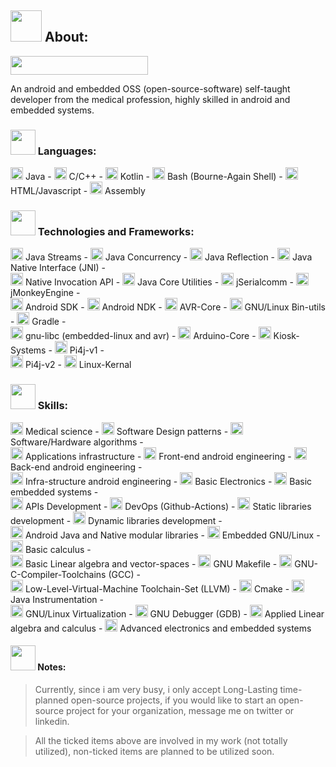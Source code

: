 ## <img src="https://user-images.githubusercontent.com/60224159/202692478-bbf0d6d1-3eb6-405b-aa50-96a2dc0f6e23.svg" width=50 height=50></img> About: 
<a href="https://www.ncbi.nlm.nih.gov/myncbi/pavl.g.1/bibliography/public/"> <img src="https://user-images.githubusercontent.com/60224159/224149444-eb6fd781-433a-48bf-a426-2992f6061ae1.png" width=220 height=30 /> </a> 

An android and embedded OSS (open-source-software) self-taught developer from the medical profession, highly skilled in android and embedded systems.

### <img src="https://user-images.githubusercontent.com/60224159/202689902-ca1164de-930f-43b8-8517-35c9c5751d06.svg" width=40 height=40></img> Languages: 
<img src="https://user-images.githubusercontent.com/60224159/203134464-84e68cbd-4f7a-463b-9095-3627fe4ef233.svg" name="checked" width=20 height=20></img> Java -
<img src="https://user-images.githubusercontent.com/60224159/203134464-84e68cbd-4f7a-463b-9095-3627fe4ef233.svg" name="checked" width=20 height=20></img> C/C++ -
<img src="https://user-images.githubusercontent.com/60224159/203134464-84e68cbd-4f7a-463b-9095-3627fe4ef233.svg" name="checked" width=20 height=20></img> Kotlin -
<img src="https://user-images.githubusercontent.com/60224159/203134464-84e68cbd-4f7a-463b-9095-3627fe4ef233.svg" name="checked" width=20 height=20></img> Bash (Bourne-Again Shell) - 
<img src="https://user-images.githubusercontent.com/60224159/203134210-b4304316-c9af-4d89-a795-728ee2e1e2fb.svg" name="unchecked" width=20 height=20></img> HTML/Javascript - 
<img src="https://user-images.githubusercontent.com/60224159/203134210-b4304316-c9af-4d89-a795-728ee2e1e2fb.svg" name="unchecked" width=20 height=20></img> Assembly

### <img src="https://user-images.githubusercontent.com/60224159/202691115-3eb08563-3d7b-417f-a02c-9e2b7f2ed01b.svg" width=40 height=40></img> Technologies and Frameworks: 
<img src="https://user-images.githubusercontent.com/60224159/203134464-84e68cbd-4f7a-463b-9095-3627fe4ef233.svg" name="checked" width=20 height=20></img> Java Streams -
<img src="https://user-images.githubusercontent.com/60224159/203134464-84e68cbd-4f7a-463b-9095-3627fe4ef233.svg" name="checked" width=20 height=20></img> Java Concurrency -
<img src="https://user-images.githubusercontent.com/60224159/203134464-84e68cbd-4f7a-463b-9095-3627fe4ef233.svg" name="checked" width=20 height=20></img> Java Reflection -
<img src="https://user-images.githubusercontent.com/60224159/203134464-84e68cbd-4f7a-463b-9095-3627fe4ef233.svg" name="checked" width=20 height=20></img> Java Native Interface (JNI) -
<br/>
<img src="https://user-images.githubusercontent.com/60224159/203134464-84e68cbd-4f7a-463b-9095-3627fe4ef233.svg" name="checked" width=20 height=20></img> Native Invocation API -
<img src="https://user-images.githubusercontent.com/60224159/203134464-84e68cbd-4f7a-463b-9095-3627fe4ef233.svg" name="checked" width=20 height=20></img> Java Core Utilities -
<img src="https://user-images.githubusercontent.com/60224159/203134464-84e68cbd-4f7a-463b-9095-3627fe4ef233.svg" name="checked" width=20 height=20></img> jSerialcomm -
<img src="https://user-images.githubusercontent.com/60224159/203134464-84e68cbd-4f7a-463b-9095-3627fe4ef233.svg" name="checked" width=20 height=20></img> jMonkeyEngine -
<br/>
<img src="https://user-images.githubusercontent.com/60224159/203134464-84e68cbd-4f7a-463b-9095-3627fe4ef233.svg" name="checked" width=20 height=20></img> Android SDK -
<img src="https://user-images.githubusercontent.com/60224159/203134464-84e68cbd-4f7a-463b-9095-3627fe4ef233.svg" name="checked" width=20 height=20></img> Android NDK -
<img src="https://user-images.githubusercontent.com/60224159/203134464-84e68cbd-4f7a-463b-9095-3627fe4ef233.svg" name="checked" width=20 height=20></img> AVR-Core -
<img src="https://user-images.githubusercontent.com/60224159/203134464-84e68cbd-4f7a-463b-9095-3627fe4ef233.svg" name="checked" width=20 height=20></img> GNU/Linux Bin-utils -
<img src="https://user-images.githubusercontent.com/60224159/203134464-84e68cbd-4f7a-463b-9095-3627fe4ef233.svg" name="checked" width=20 height=20></img> Gradle -
<br/>
<img src="https://user-images.githubusercontent.com/60224159/203134464-84e68cbd-4f7a-463b-9095-3627fe4ef233.svg" name="checked" width=20 height=20></img> gnu-libc (embedded-linux and avr) -
<img src="https://user-images.githubusercontent.com/60224159/203134464-84e68cbd-4f7a-463b-9095-3627fe4ef233.svg" name="checked" width=20 height=20></img> Arduino-Core -
<img src="https://user-images.githubusercontent.com/60224159/203134464-84e68cbd-4f7a-463b-9095-3627fe4ef233.svg" name="checked" width=20 height=20></img> Kiosk-Systems -
<img src="https://user-images.githubusercontent.com/60224159/203134464-84e68cbd-4f7a-463b-9095-3627fe4ef233.svg" name="checked" width=20 height=20></img> Pi4j-v1 -
<br/>
<img src="https://user-images.githubusercontent.com/60224159/203134210-b4304316-c9af-4d89-a795-728ee2e1e2fb.svg" name="unchecked" width=20 height=20></img> Pi4j-v2 -
<img src="https://user-images.githubusercontent.com/60224159/203134210-b4304316-c9af-4d89-a795-728ee2e1e2fb.svg" name="unchecked" width=20 height=20></img> Linux-Kernal

### <img src="https://user-images.githubusercontent.com/60224159/202691386-fbe87724-ed6b-4736-8d57-8705b67c24f1.svg" width=40 height=40></img> Skills: 
<img src="https://user-images.githubusercontent.com/60224159/203134464-84e68cbd-4f7a-463b-9095-3627fe4ef233.svg" name="checked" width=20 height=20></img> Medical science -
<img src="https://user-images.githubusercontent.com/60224159/203134464-84e68cbd-4f7a-463b-9095-3627fe4ef233.svg" name="checked" width=20 height=20></img> Software Design patterns -
<img src="https://user-images.githubusercontent.com/60224159/203134464-84e68cbd-4f7a-463b-9095-3627fe4ef233.svg" name="checked" width=20 height=20></img> Software/Hardware algorithms -
<br/>
<img src="https://user-images.githubusercontent.com/60224159/203134464-84e68cbd-4f7a-463b-9095-3627fe4ef233.svg" name="checked" width=20 height=20></img> Applications infrastructure -
<img src="https://user-images.githubusercontent.com/60224159/203134464-84e68cbd-4f7a-463b-9095-3627fe4ef233.svg" name="checked" width=20 height=20></img> Front-end android engineering -
<img src="https://user-images.githubusercontent.com/60224159/203134464-84e68cbd-4f7a-463b-9095-3627fe4ef233.svg" name="checked" width=20 height=20></img> Back-end android engineering -
<br/>
<img src="https://user-images.githubusercontent.com/60224159/203134464-84e68cbd-4f7a-463b-9095-3627fe4ef233.svg" name="checked" width=20 height=20></img> Infra-structure android engineering -
<img src="https://user-images.githubusercontent.com/60224159/203134464-84e68cbd-4f7a-463b-9095-3627fe4ef233.svg" name="checked" width=20 height=20></img> Basic Electronics -
<img src="https://user-images.githubusercontent.com/60224159/203134464-84e68cbd-4f7a-463b-9095-3627fe4ef233.svg" name="checked" width=20 height=20></img> Basic embedded systems -
<br/>
<img src="https://user-images.githubusercontent.com/60224159/203134464-84e68cbd-4f7a-463b-9095-3627fe4ef233.svg" name="checked" width=20 height=20></img> APIs Development -
<img src="https://user-images.githubusercontent.com/60224159/203134464-84e68cbd-4f7a-463b-9095-3627fe4ef233.svg" name="checked" width=20 height=20></img> DevOps (Github-Actions) -
<img src="https://user-images.githubusercontent.com/60224159/203134464-84e68cbd-4f7a-463b-9095-3627fe4ef233.svg" name="checked" width=20 height=20></img> Static libraries development -
<img src="https://user-images.githubusercontent.com/60224159/203134464-84e68cbd-4f7a-463b-9095-3627fe4ef233.svg" name="checked" width=20 height=20></img> Dynamic libraries development -
<br/>
<img src="https://user-images.githubusercontent.com/60224159/203134464-84e68cbd-4f7a-463b-9095-3627fe4ef233.svg" name="checked" width=20 height=20></img> Android Java and Native modular libraries -
<img src="https://user-images.githubusercontent.com/60224159/203134464-84e68cbd-4f7a-463b-9095-3627fe4ef233.svg" name="checked" width=20 height=20></img> Embedded GNU/Linux -
<img src="https://user-images.githubusercontent.com/60224159/203134464-84e68cbd-4f7a-463b-9095-3627fe4ef233.svg" name="checked" width=20 height=20></img> Basic calculus -
<br/>
<img src="https://user-images.githubusercontent.com/60224159/203134464-84e68cbd-4f7a-463b-9095-3627fe4ef233.svg" name="checked" width=20 height=20></img> Basic Linear algebra and vector-spaces -
<img src="https://user-images.githubusercontent.com/60224159/203134464-84e68cbd-4f7a-463b-9095-3627fe4ef233.svg" name="checked" width=20 height=20></img> GNU Makefile -
<img src="https://user-images.githubusercontent.com/60224159/203134464-84e68cbd-4f7a-463b-9095-3627fe4ef233.svg" name="checked" width=20 height=20></img> GNU-C-Compiler-Toolchains (GCC) - 
<br/>
<img src="https://user-images.githubusercontent.com/60224159/203134210-b4304316-c9af-4d89-a795-728ee2e1e2fb.svg" name="unchecked" width=20 height=20></img> Low-Level-Virtual-Machine Toolchain-Set (LLVM) -
<img src="https://user-images.githubusercontent.com/60224159/203134210-b4304316-c9af-4d89-a795-728ee2e1e2fb.svg" name="unchecked" width=20 height=20></img> Cmake -
<img src="https://user-images.githubusercontent.com/60224159/203134210-b4304316-c9af-4d89-a795-728ee2e1e2fb.svg" name="unchecked" width=20 height=20></img> Java Instrumentation - 
<br/>
<img src="https://user-images.githubusercontent.com/60224159/203134210-b4304316-c9af-4d89-a795-728ee2e1e2fb.svg" name="unchecked" width=20 height=20></img> GNU/Linux Virtualization -
<img src="https://user-images.githubusercontent.com/60224159/203134210-b4304316-c9af-4d89-a795-728ee2e1e2fb.svg" name="unchecked" width=20 height=20></img> GNU Debugger (GDB) -
<img src="https://user-images.githubusercontent.com/60224159/203134210-b4304316-c9af-4d89-a795-728ee2e1e2fb.svg" name="unchecked" width=20 height=20></img> Applied Linear algebra and calculus -
<img src="https://user-images.githubusercontent.com/60224159/203134210-b4304316-c9af-4d89-a795-728ee2e1e2fb.svg" name="unchecked" width=20 height=20></img> Advanced electronics and embedded systems 

#### <img src="https://user-images.githubusercontent.com/60224159/202689343-a71393c1-380f-412d-a3d8-3245bdd5a298.svg" width=40 height=40></img> Notes:
> Currently, since i am very busy, i only accept Long-Lasting time-planned open-source projects, if you would like to start an open-source project for your organization, message me on twitter or linkedin.

> All the ticked items above are involved in my work (not totally utilized), non-ticked items are planned to be utilized soon.
